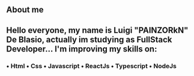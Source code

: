 ## About me 

  ## Hello everyone, my name is Luigi "PAINZORkN" De Blasio, actually im studying as FullStack Developer... I'm improving my skills on: 
  
### • Html • Css • Javascript • ReactJs • Typescript • NodeJs 
 
